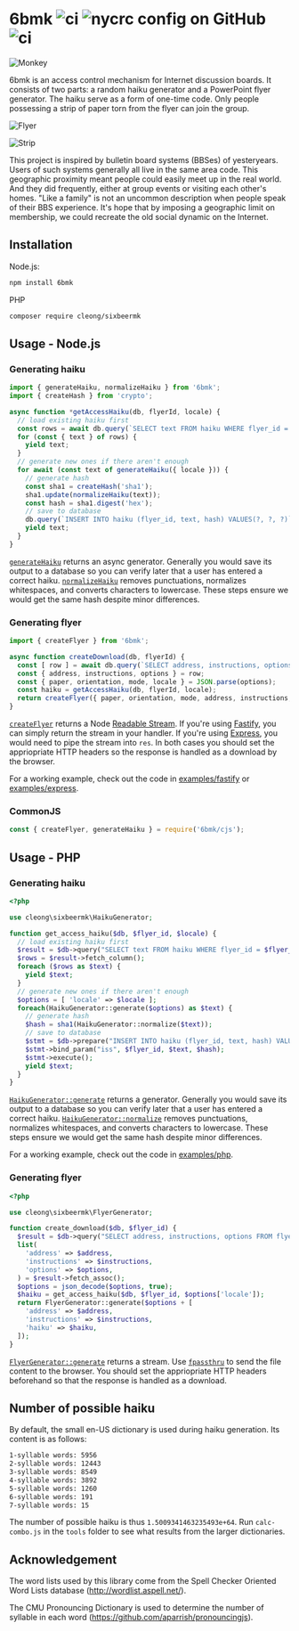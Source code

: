 # 6bmk ![ci](https://img.shields.io/github/actions/workflow/status/chung-leong/6bmk/node.js.yml?branch=main&label=Node.js%20CI&logo=github) ![nycrc config on GitHub](https://img.shields.io/nycrc/chung-leong/6bmk) ![ci](https://img.shields.io/github/actions/workflow/status/chung-leong/6bmk/php.yml?branch=main&label=PHP%20CI&logo=github)

![Monkey](./doc/images/infinite-monkey.svg)

6bmk is an access control mechanism for Internet discussion boards. It consists of two parts:
a random haiku generator and a PowerPoint flyer generator. The haiku serve as a form of 
one-time code. Only people possessing a strip of paper torn from the flyer can join the 
group.

![Flyer](./doc/images/photo-1.jpg)

![Strip](./doc/images/photo-2.jpg)

This project is inspired by bulletin board systems (BBSes) of yesteryears. Users of such 
systems generally all live in the same area code. This geographic proximity meant people
could easily meet up in the real world. And they did frequently, either at group events 
or visiting each other's homes. "Like a family" is not an uncommon description when 
people speak of their BBS experience. It's hope that by imposing a geographic limit on 
membership, we could recreate the old social dynamic on the Internet.

## Installation 

Node.js:
```sh
npm install 6bmk
```

PHP
```sh
composer require cleong/sixbeermk
```

## Usage - Node.js

### Generating haiku

```js
import { generateHaiku, normalizeHaiku } from '6bmk';
import { createHash } from 'crypto';

async function *getAccessHaiku(db, flyerId, locale) {
  // load existing haiku first
  const rows = await db.query(`SELECT text FROM haiku WHERE flyer_id = ?`, [ flyerId ]);
  for (const { text } of rows) {
    yield text;
  }
  // generate new ones if there aren't enough
  for await (const text of generateHaiku({ locale })) {
    // generate hash
    const sha1 = createHash('sha1');
    sha1.update(normalizeHaiku(text));
    const hash = sha1.digest('hex');
    // save to database
    db.query(`INSERT INTO haiku (flyer_id, text, hash) VALUES(?, ?, ?)`, [ flyerId, text, hash ]);
    yield text;
  }
}
```

[`generateHaiku`](./doc/generateHaiku.md#readme) returns an async generator. Generally you would 
save its output to a database so you can verify later that a user has entered a correct 
haiku. [`normalizeHaiku`](./doc/normalizeHaiku.md#readme) removes punctuations, normalizes
whitespaces, and converts characters to lowercase. These steps ensure we would get the 
same hash despite minor differences.

### Generating flyer

```js
import { createFlyer } from '6bmk';

async function createDownload(db, flyerId) {
  const [ row ] = await db.query(`SELECT address, instructions, options FROM flyer WHERE id = ?`, [ flyerId ]);
  const { address, instructions, options } = row;
  const { paper, orientation, mode, locale } = JSON.parse(options);
  const haiku = getAccessHaiku(db, flyerId, locale);
  return createFlyer({ paper, orientation, mode, address, instructions, haiku });
}
```

[`createFlyer`](./doc/createFlyer.md#readme) returns a Node 
[Readable Stream](https://nodejs.org/api/stream.html#readable-streams). If you're using 
[Fastify](https://www.fastify.io/), you can simply return the stream in your handler. 
If you're using [Express](https://expressjs.com/), you would need to pipe the stream 
into `res`. In both cases you should set the appriopriate HTTP headers so the response 
is handled as a download by the browser.

For a working example, check out the code in [examples/fastify](./examples/fastify#readme)
or [examples/express](./examples/express#readme).

### CommonJS

```js
const { createFlyer, generateHaiku } = require('6bmk/cjs');
```

## Usage - PHP

### Generating haiku

```php
<?php

use cleong\sixbeermk\HaikuGenerator;

function get_access_haiku($db, $flyer_id, $locale) {
  // load existing haiku first
  $result = $db->query("SELECT text FROM haiku WHERE flyer_id = $flyer_id");
  $rows = $result->fetch_column();
  foreach ($rows as $text) {
    yield $text;
  }
  // generate new ones if there aren't enough
  $options = [ 'locale' => $locale ];
  foreach(HaikuGenerator::generate($options) as $text) {
    // generate hash
    $hash = sha1(HaikuGenerator::normalize($text));
    // save to database
    $stmt = $db->prepare("INSERT INTO haiku (flyer_id, text, hash) VALUES(?, ?, ?)");
    $stmt->bind_param("iss", $flyer_id, $text, $hash);
    $stmt->execute();
    yield $text;
  }
}
```

[`HaikuGenerator::generate`](./doc/HaikuGenerator.md#readme) returns a generator. 
Generally you would save its output to a database so you can verify later that a user 
has entered a correct haiku. 
[`HaikuGenerator::normalize`](./doc/HaikuGenerator.md#readme) removes punctuations, 
normalizes whitespaces, and converts characters to lowercase. These steps ensure we 
would get the same hash despite minor differences.

For a working example, check out the code in [examples/php](./examples/php#readme).

### Generating flyer

```php
<?php

use cleong\sixbeermk\FlyerGenerator;

function create_download($db, $flyer_id) {
  $result = $db->query("SELECT address, instructions, options FROM flyer WHERE id = $flyer_id");
  list(
    'address' => $address,
    'instructions' => $instructions,
    'options' => $options,
  ) = $result->fetch_assoc();
  $options = json_decode($options, true);
  $haiku = get_access_haiku($db, $flyer_id, $options['locale']);
  return FlyerGenerator::generate($options + [
    'address' => $address,
    'instructions' => $instructions,
    'haiku' => $haiku,
  ]);
}
```

[`FlyerGenerator::generate`](./doc/FlyerGenerator.md#readme) returns a stream.
Use [`fpassthru`](https://www.php.net/manual/en/function.fpassthru.php) to send 
the file content to the browser. You should set the appriopriate HTTP headers 
beforehand so that the response is handled as a download.

## Number of possible haiku

By default, the small en-US dictionary is used during haiku generation. Its content
is as follows:

```sh
1-syllable words: 5956
2-syllable words: 12443
3-syllable words: 8549
4-syllable words: 3892
5-syllable words: 1260
6-syllable words: 191
7-syllable words: 15
```

The number of possible haiku is thus `1.5009341463235493e+64`. Run `calc-combo.js` 
in the `tools` folder to see what results from the larger dictionaries.

## Acknowledgement

The word lists used by this library come from the Spell Checker Oriented Word Lists
database (http://wordlist.aspell.net/).

The CMU Pronouncing Dictionary is used to determine the number of syllable 
in each word (https://github.com/aparrish/pronouncingjs).
